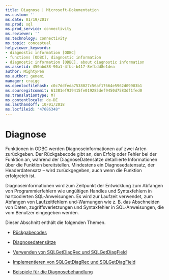```yaml
---
title: Diagnose | Microsoft-Dokumentation
ms.custom: ''
ms.date: 01/19/2017
ms.prod: sql
ms.prod_service: connectivity
ms.reviewer: ''
ms.technology: connectivity
ms.topic: conceptual
helpviewer_keywords:
- diagnostic information [ODBC]
- functions [ODBC], diagnostic information
- diagnostic information [ODBC], about diagnostic information
ms.assetid: 450abd88-90a1-4fbc-b417-8efbdd8e1dea
author: MightyPen
ms.author: genemi
manager: craigg
ms.openlocfilehash: c0c7ddfeda7538027c56af17664e5962d09903b1
ms.sourcegitcommit: 61381ef939415fe019285def9450d7583df1fed0
ms.translationtype: MT
ms.contentlocale: de-DE
ms.lasthandoff: 10/01/2018
ms.locfileid: "47686348"
---
```

# <a name="diagnostics"></a>Diagnose
Funktionen in ODBC werden Diagnoseinformationen auf zwei Arten zurückgeben. Der Rückgabecode gibt an, den Erfolg oder Fehler bei der Funktion an, während der DiagnoseDatensätze detaillierte Informationen über die Funktion bereitstellen. Mindestens ein Diagnosedatensatz, der Headerdatensatz – wird zurückgegeben, auch wenn die Funktion erfolgreich ist.  
  
 Diagnoseinformationen wird zum Zeitpunkt der Entwicklung zum Abfangen von Programmierfehlern wie ungültigen Handles und Syntaxfehlern in hartcodierten SQL-Anweisungen. Es wird zur Laufzeit verwendet, zum Abfangen von Laufzeitfehlern und-Warnungen wie z. B. das Abschneiden von Daten, zugriffsverletzungen und Syntaxfehler in SQL-Anweisungen, die vom Benutzer eingegeben werden.  
  
 Dieser Abschnitt enthält die folgenden Themen.  
  
-   [Rückgabecodes](../../../odbc/reference/develop-app/return-codes-odbc.md)  
  
-   [Diagnosedatensätze](../../../odbc/reference/develop-app/diagnostic-records.md)  
  
-   [Verwenden von SQLGetDiagRec und SQLGetDiagField](../../../odbc/reference/develop-app/using-sqlgetdiagrec-and-sqlgetdiagfield.md)  
  
-   [Implementieren von SQLGetDiagRec und SQLGetDiagField](../../../odbc/reference/develop-app/implementing-sqlgetdiagrec-and-sqlgetdiagfield.md)  
  
-   [Beispiele für die Diagnosebehandlung](../../../odbc/reference/develop-app/diagnostic-handling-examples.md)
